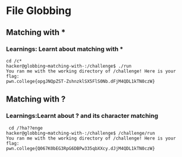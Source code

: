 # File Globbing 

## Matching with *
### Learnings: Learnt about matching with *
```
cd /c*
hacker@globbing~matching-with-:/challenge$ ./run
You ran me with the working directory of /challenge! Here is your flag:
pwn.college{opgJNQpZST-ZshnzklSX5FlS0Nb.dFjM4QDL1kTN0czW}
```






## Matching with ?
### Learnings:Learnt about ? and its character matching
```
 cd /?ha??enge
hacker@globbing~matching-with-:/challenge$ /challenge/run
You ran me with the working directory of /challenge! Here is your flag:
pwn.college{Q067K0bEG3RpG6DBPw335qbXXcy.dJjM4QDL1kTN0czW}
```

